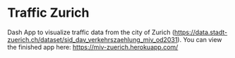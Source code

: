 # Traffic Zurich
Dash App to visualize traffic data from the city of Zurich (https://data.stadt-zuerich.ch/dataset/sid_dav_verkehrszaehlung_miv_od2031).
You can view the finished app here: https://miv-zuerich.herokuapp.com/

